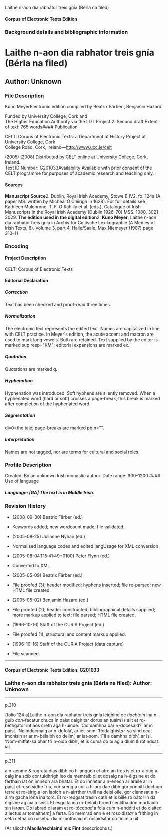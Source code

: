 

Laithe n-aon dia rabhator treis gnía (Bérla na filed)


<!-- // 
 function footNote(link) {
 openpopup = window.open(link,"openpopup","width=512,height=128,left=256,top=256,resizable=no,scrollbars=1,menubar=1,statusbar=0,toolbar=0");
}
// -->



#### Corpus of Electronic Texts Edition


### Background details and bibliographic information


Laithe n-aon dia rabhator treis gnía (Bérla na filed)
=====================================================


Author: Unknown
---------------


### File Description

Kuno MeyerElectronic edition compiled by Beatrix Färber , Benjamin Hazard

Funded by University College, Cork and  
The Higher Education Authority via the LDT Project 2. Second draft.Extent of text: 
765 words#### Publication


CELT: Corpus of Electronic Texts: a Department of History Project at University College, Cork  
College Road, Cork, Ireland—http://www.ucc.ie/celt

 (2005) (2008) Distributed by CELT online at University College, Cork, Ireland.  
Text ID Number: G201033Availability 
Available with prior consent of the CELT programme for purposes of academic research and teaching only.


#### Sources


**Manuscript Source**2. Dublin, Royal Irish Academy, Stowe B IV2, fo. 124a (A paper MS. written by Micheál Ó Cléirigh in 1628). For full details see Kathleen Mulchrone, T. F. O'Rahilly et al. (eds.), Catalogue of Irish Manuscripts in the Royal Irish Academy (Dublin 1926–70) MSS. 1080, 3021–3029.
**The edition used in the digital edition**2. **Kuno Meyer**, Laithe n-aon dia rabhator treis gnía in Archiv für Celtische Lexikographie (A Medley of Irish Texts, 8). Volume 3, part 4, Halle/Saale, Max Niemeyer (1907) page 310–11

### Encoding


#### Project Description


CELT: Corpus of Electronic Texts


#### Editorial Declaration


##### Correction


Text has been checked and proof-read three times.


##### Normalization


The electronic text represents the edited text. Names are capitalized in line with CELT practice. In Meyer's edition, the acute accent and macron are used to mark long vowels. Both are retained. Text supplied by the editor is marked sup resp="KM"; editorial expansions are marked ex.


##### Quotation


Quotations are marked q.


##### Hyphenation


Hyphenation was introduced. Soft hyphens are silently removed. When a hyphenated word (hard or soft) crosses a page-break, this break is marked after completion of the hyphenated word.


##### Segmentation


div0=the tale; page-breaks are marked pb n="".


##### Interpretation


Names are not tagged, nor are terms for cultural and social roles.


### Profile Description


Created: By an unknown Irish monastic author.
 Date range: 900–1200.#### Use of language


##### Language: [GA] The text is in Middle Irish.


### Revision History


* (2008-09-30) Beatrix Färber (ed.)

* Keywords added; new wordcount made; file validated.
* (2005-08-25) Julianne Nyhan (ed.)

* Normalised language codes and edited langUsage for XML conversion
* (2005-08-04T15:41:49+0100) Peter Flynn (ed.)

* Converted to XML
* (2005-05-09) Beatrix Färber (ed.)

* File proofed (3); header modified; hyphens inserted; file re-parsed; new HTML file created.
* (2005-05-02) Benjamin Hazard (ed.)

* File proofed (2); header constructed; bibliographical details supplied; more markup applied to text; file parsed; HTML file created.
* (1996-10-16) Staff of the CURIA Project (ed.)

* File proofed (1), structural and content markup applied.
* (1996-10-16) Staff of the CURIA Project (data capture)

* File scanned.




---


#### Corpus of Electronic Texts Edition: G201033


### Laithe n-aon dia rabhator treis gnía (Bérla na filed): Author: Unknown




---

p.310


{folio 124 a}Laithe n-aon dia rabhator treis gnía léighind oc *tiachtain* ina n-guib *con*-facatur chuca in paist daigh tar dorus an tuaim is ailt et ro-bethgator int aos creth aga h-uinde. ‘Cid damhna bar n-docesaid?’ ar in paist. ‘Neimdecmaig ar n-dofola’, ar iet-som. ‘Rodaighist*ar*-sa sind ocat imchisin ar ar m-bélaibh co deilm’, ar iat-som. ‘Fil a damhna díbh’, ar isi. ‘Nom-mitfat-sa bhar tri n-oidb díbh’, et is cuma do bí ag a dlum & rotindsat iat 


---

p.311



 
a n-aenme & rograta dias díbh co h-anguch et atre an tres ís et ro-airitig a calg ina scíb cor tuidhrigh leo da memraib di et dosaig na h-éigsine et do ferthain iat ón imnedh ara bhatar. Et do innletar a n-enech ar araile ar in paist et rosó sidhe friu, cor sreng a cor a h-arc dae dibh gor crinnitt dochum terre et ro-éirig a lon laoich a n-airrther truill na deisi oile, gor clannsat a n-airm gacha lona ina torc. Et ro-redgsat tresin cath et is bille ro bátor in da éigsine ag cia a seisi. Et esgolta ina m-béloib brued senlitha don mortlaidh sin iar*am*. Do labrad é iaram et ro-tóccb*ad* a fola cum n-andóiti et do claited a lectus ar tomaith*em*[1](javascript:footNote('G201033/note001.html')) a ferta. Do memrad ann é et rosoidist*ar* a frithing in séta cétna co roiset*ar* dia m-bothnaid et rosaidsitar co finim a uit.


(Ar sliocht **Maoil*sh*echlaind mic Fint** dosccriobhus.)









